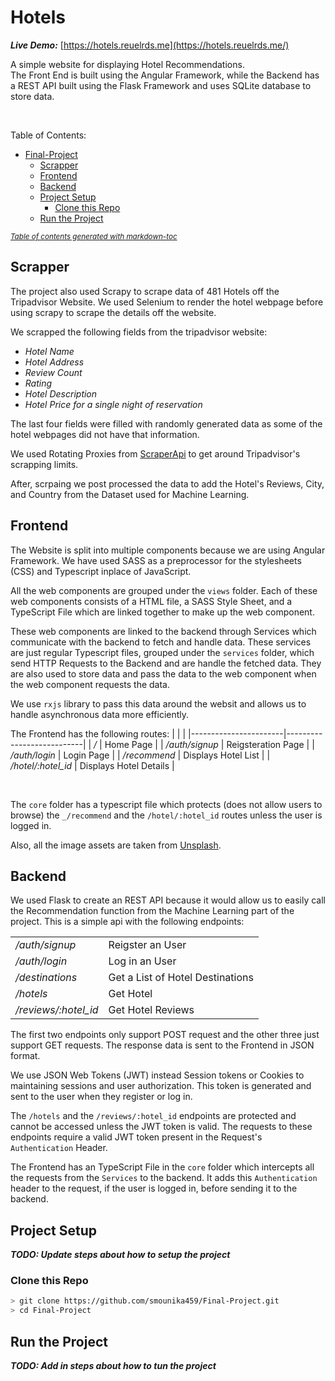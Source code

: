 # Hotels

***Live Demo:*** [https://hotels.reuelrds.me](https://hotels.reuelrds.me/)

A simple website for displaying Hotel Recommendations.  
The Front End is built using the Angular Framework, while the Backend has a REST API built using the Flask Framework and uses SQLite database to store data.

&nbsp;  

Table of Contents:
- [Final-Project](#final-project)
  - [Scrapper](#scrapper)
  - [Frontend](#frontend)
  - [Backend](#backend)
  - [Project Setup](#project-setup)
    - [Clone this Repo](#clone-this-repo)
  - [Run the Project](#run-the-project)

<small><i><a href='http://ecotrust-canada.github.io/markdown-toc/'>Table of contents generated with markdown-toc</a></i></small>


## Scrapper

The project also used Scrapy to scrape data of 481 Hotels off the Tripadvisor Website. We used Selenium to render the hotel webpage before using scrapy to scrape the details off the website.

We scrapped the following fields from the tripadvisor website:

* _Hotel Name_
* _Hotel Address_
* _Review Count_
* _Rating_
* _Hotel Description_
* _Hotel Price for a single night of reservation_


The last four fields were filled with randomly generated data as some of the hotel webpages did not have that information.


We used Rotating Proxies from [ScraperApi](https://www.scraperapi.com/) to get around Tripadvisor's scrapping limits.


After, scrpaing we post processed the data to add the Hotel's Reviews, City, and Country from the Dataset used for Machine Learning.



## Frontend

The Website is split into multiple components because we are using Angular Framework. We have used SASS as a preprocessor for the stylesheets (CSS) and Typescript inplace of JavaScript.

All the web components are grouped under the `views` folder. Each of these web components consists of a HTML file, a SASS Style Sheet, and a TypeScript File which are linked together to make up the web component.

These web components are linked to the backend through Services which communicate with the backend to fetch and handle data. These services are just regular Typescript files, grouped under the `services` folder, which send HTTP Requests to the Backend and are handle the fetched data. They are also used to store data and pass the data to the web component when the web component requests the data.

We use `rxjs` library to pass this data around the websit and allows us to handle asynchronous data more efficiently.

The Frontend has the following routes:
|                       |                           |
|-----------------------|---------------------------|
| _/_                   | Home Page                 |
| _/auth/signup_        | Reigsteration Page        |
| _/auth/login_         | Login Page                |
| _/recommend_           | Displays Hotel List       |
| */hotel/:hotel_id*    | Displays Hotel Details    |

&nbsp;

The `core` folder has a typescript file which protects (does not allow users to browse) the `_/recommend` and the `/hotel/:hotel_id` routes unless the user is logged in.


Also, all the image assets are taken from [Unsplash](https://unsplash.com/).




## Backend

We used Flask to create an REST API because it would allow us to easily call the Recommendation function from the Machine Learning part of the project. This is a simple api with the following endpoints:

|                           |                                   |
|---------------------------|-----------------------------------|
| _/auth/signup_            | Reigster an User                  |
| _/auth/login_             | Log in an User                    |
| _/destinations_           | Get a List of Hotel Destinations  |
| _/hotels_                 | Get Hotel                         |
| */reviews/:hotel_id*      | Get Hotel Reviews                 |


The first two endpoints only support POST request and the other three just support GET requests. The response data is sent to the Frontend in JSON format.

We use JSON Web Tokens (JWT) instead Session tokens or Cookies to maintaining sessions and user authorization. This token is generated and sent to the user when they register or log in.

The `/hotels` and the `/reviews/:hotel_id` endpoints are protected and cannot be accessed unless the JWT token is valid. The requests to these endpoints require a valid JWT token present in the Request's `Authentication` Header.


The Frontend has an TypeScript File in the `core` folder which intercepts all the requests from the `Services` to the backend. It adds this `Authentication` header to the request, if the user is logged in, before sending it to the backend.


## Project Setup

***TODO:  Update steps about how to setup the project***

### Clone this Repo

```bash
> git clone https://github.com/smounika459/Final-Project.git
> cd Final-Project
```

## Run the Project

***TODO:  Add in steps about how to tun the project***

